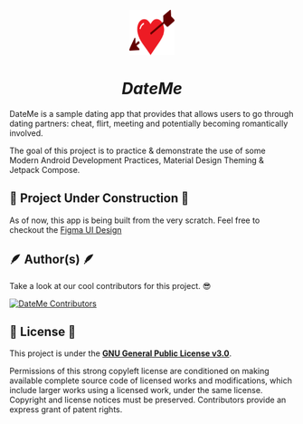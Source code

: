 <br />

<!-- NOTE: The log might (or not) be changed -->
<div align="center">
  <a href="./">
    <img src="./readme/logo/official_logo.svg" alt="Logo" width="80" height="80">
  </a>

<h1 align = "center">
<b><i>DateMe</i></b>
</h1>
</div> 


DateMe is a sample dating app that provides that allows users to go through dating partners: cheat, flirt, meeting and potentially becoming romantically involved. 

The goal of this project is to practice & demonstrate the use of some Modern Android Development Practices, Material Design Theming & Jetpack Compose.

## 🚧 Project Under Construction 🚧

As of now, this app is being built from the very scratch.
Feel free to checkout the [Figma UI Design](https://www.figma.com/file/PgJFxHHQAnYB5roi11zgUb/DateMe!!---UI?node-id=0%3A1) 

## 🪶 Author(s) 🪶

Take a look at our cool contributors for this project. 😎

[![DateMe Contributors](https://contrib.rocks/image?repo=android-batallion/dateme)](https://github.com/android-batallion/dateme/graphs/contributors)

## 📜 License 📜

This project is under the [**GNU General Public License v3.0**](./LICENSE).

Permissions of this strong copyleft license are conditioned on making available complete source code of licensed works and modifications, which include larger works using a licensed work, under the same license. Copyright and license notices must be preserved. Contributors provide an express grant of patent rights.


